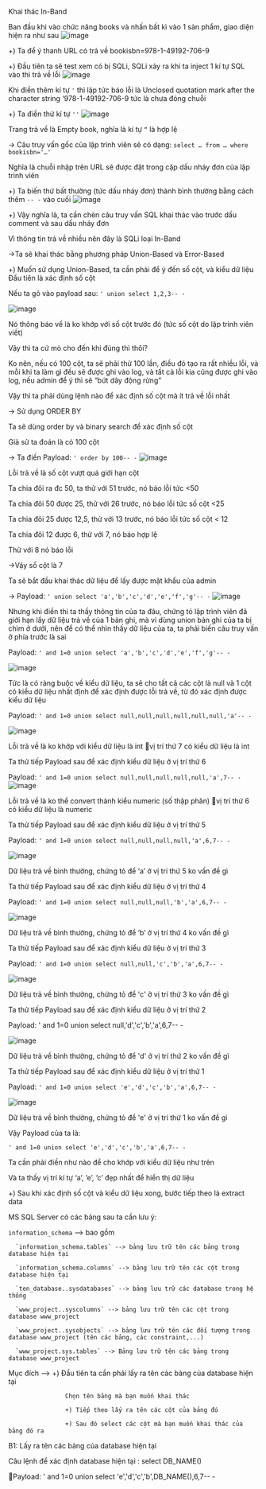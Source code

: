 Khai thác In-Band

Ban đầu khi vào chức năng books và nhấn bất kì vào 1 sản phẩm, giao diện hiện ra như sau
![image](https://github.com/user-attachments/assets/845f36c9-eceb-423f-9de9-bf39e910a093)

+) Ta để ý thanh URL có trả về bookisbn=978-1-49192-706-9

+) Đầu tiên ta sẽ test xem có bị SQLi, SQLi xảy ra khi ta inject 1 kí tự SQL vào thì trả về lỗi
![image](https://github.com/user-attachments/assets/00d6c98d-ebae-4e2d-8c55-bcce50e92187)

Khi điền thêm kí tự `'` thì lập tức báo lỗi là Unclosed quotation mark after the character string ‘978-1-49192-706-9 tức là chưa đóng chuỗi

+) Ta điền thử kí tự `''`
![image](https://github.com/user-attachments/assets/daf186d5-c647-48db-a384-f6cc856d85a2)

Trang trả về là Empty book, nghĩa là kí tự `“` là hợp lệ

-> Câu truy vấn gốc của lập trình viên sẽ có dạng:
`select … from … where bookisbn='…'`

Nghĩa là chuỗi nhập trên URL sẽ được đặt trong cặp dấu nháy đơn của lập trình viên

+) Ta biến thứ bất thường (tức dấu nháy đơn) thành bình thường bằng cách thêm `-- -` vào cuối
![image](https://github.com/user-attachments/assets/e989fc64-16d6-4291-a11b-5dfac3e4ae56)

+) Vậy nghĩa là, ta cần chèn câu truy vấn SQL khai thác vào trước dấu comment và sau dấu nháy đơn

Vì thông tin trả về nhiều nên đây là SQLi loại In-Band

->Ta sẽ khai thác bằng phương pháp Union-Based và Error-Based

+) Muốn sử dụng Union-Based, ta cần phải để ý đến số cột, và kiểu dữ liệu
Đầu tiên là xác định số cột

Nếu ta gõ vào payload sau: `' union select 1,2,3-- -`

![image](https://github.com/user-attachments/assets/59893d5e-33ac-453f-8c20-276519d38045)

Nó thông báo về là ko khớp với số cột trước đó (tức số cột do lập trình viên viết)

Vậy thì ta cứ mò cho đến khi đúng thì thôi?

Ko nên, nếu có 100 cột, ta sẽ phải thử 100 lần, điều đó tạo ra rất nhiều lỗi, và mỗi khi ta làm gì đều sẽ được ghi vào log, và tất cả lỗi kia cũng được ghi vào log, nếu admin để ý thì sẽ “bứt dây động rừng”

Vậy thì ta phải dùng lệnh nào để xác định số cột mà ít trả về lỗi nhất

-> Sử dụng ORDER BY

Ta sẽ dùng order by và binary search để xác định số cột

Giả sử ta đoán là có 100 cột

-> Ta điền Payload: `' order by 100-- -`
![image](https://github.com/user-attachments/assets/a74a1a35-a7ea-42fe-ab0a-8d313c13ed0e)

Lỗi trả về là số cột vượt quá giới hạn cột 

Ta chia đôi ra đc 50, ta thử với 51 trước, nó báo lỗi tức <50

Ta chia đôi 50 được 25, thử với 26 trước, nó báo lỗi tức số cột <25

Ta chia đôi 25 được 12,5, thử với 13 trước, nó báo lỗi tức số cột < 12

Ta chia đôi 12 được 6, thử với 7, nó báo hợp lệ

Thử với 8 nó báo lỗi

->Vậy số cột là 7

Ta sẽ bắt đầu khai thác dữ liệu để lấy được mật khẩu của admin

-> Payload: `' union select 'a','b','c','d','e','f','g'-- -`
![image](https://github.com/user-attachments/assets/aecebd98-7779-4726-81b5-1a7b563549e4)

Nhưng khi điền thì ta thấy thông tin của ta đâu, chứng tỏ lập trình viên đã giới hạn lấy dữ liệu trả về của 1 bản ghi, mà vì dùng union bản ghi của ta bị chìm ở dưới, nên để có thể nhìn thấy dữ liệu của ta, ta phải biến câu truy vấn ở phía trước là sai

Payload: `' and 1=0 union select 'a','b','c','d','e','f','g'-- -`

![image](https://github.com/user-attachments/assets/85abdc91-b926-4688-90db-4981fc291ff1)

Tức là có ràng buộc về kiểu dữ liệu, ta sẽ cho tất cả các cột là null và 1 cột có kiểu dữ liệu nhất định để xác định được lỗi trả về, từ đó xác định được kiểu dữ liệu

Payload: `' and 1=0 union select null,null,null,null,null,null,'a'-- -`

![image](https://github.com/user-attachments/assets/df15960e-3478-457b-ba51-69ed5c376f74)

Lỗi trả về là ko khớp với kiểu dữ liệu là int vị trí thứ 7 có kiểu dữ liệu là int

Ta thử tiếp Payload sau để xác định kiểu dữ liệu ở vị trí thứ 6

Payload: `' and 1=0 union select null,null,null,null,null,'a',7-- -`
![image](https://github.com/user-attachments/assets/5bb21045-91ec-45f3-92cf-97ce6ac5da9e)

Lỗi trả về là ko thể convert thành kiểu numeric (số thập phân) vị trí thứ 6 có kiểu dữ liệu là numeric

Ta thử tiếp Payload sau để xác định kiểu dữ liệu ở vị trí thứ 5

Payload: `' and 1=0 union select null,null,null,null,'a',6,7-- -`

![image](https://github.com/user-attachments/assets/5d70cb53-5d0e-4160-8c77-53bc7be6c18f)

Dữ liệu trả về bình thường, chứng tỏ để ‘a’ ở vị trí thứ 5 ko vấn đề gì

Ta thử tiếp Payload sau để xác định kiểu dữ liệu ở vị trí thứ 4

Payload: `' and 1=0 union select null,null,null,'b','a',6,7-- -`

![image](https://github.com/user-attachments/assets/6276ca6c-6e7a-4116-a947-e471a6db3db5)

Dữ liệu trả về bình thường, chứng tỏ để ‘b’ ở vị trí thứ 4 ko vấn đề gì

Ta thử tiếp Payload sau để xác định kiểu dữ liệu ở vị trí thứ 3

Payload:  `' and 1=0 union select null,null,'c','b','a',6,7-- -`

![image](https://github.com/user-attachments/assets/36e15da6-e229-44a6-9225-1c4c3ceb4576)

Dữ liệu trả về bình thường, chứng tỏ để 'c' ở vị trí thứ 3 ko vấn đề gì

Ta thử tiếp Payload sau để xác định kiểu dữ liệu ở vị trí thứ 2

Payload: ' and 1=0 union select null,'d','c','b','a',6,7-- -

![image](https://github.com/user-attachments/assets/0feb0af6-d638-4b2d-aa7b-9817eaaaa77f)

Dữ liệu trả về bình thường, chứng tỏ để 'd' ở vị trí thứ 2 ko vấn đề gì

Ta thử tiếp Payload sau để xác định kiểu dữ liệu ở vị trí thứ 1

Payload: `' and 1=0 union select 'e','d','c','b','a',6,7-- -`

![image](https://github.com/user-attachments/assets/1ac31a3e-6747-4f7f-a751-fb2773bf4b43)

Dữ liệu trả về bình thường, chứng tỏ để 'e' ở vị trí thứ 1 ko vấn đề gì

Vậy Payload của ta là: 

`' and 1=0 union select 'e','d','c','b','a',6,7-- -`

Ta cần phải điền như nào để cho khớp với kiểu dữ liệu như trên

Và ta thấy vị trí kí tự ‘a’, ’e’, ’c’ đẹp nhất để hiển thị dữ liệu

+) Sau khi xác định số cột và kiểu dữ liệu xong, bước tiếp theo là extract data

MS SQL Server có các bảng sau ta cần lưu ý: 

  `information_schema` --> bao gồm 
  
      `information_schema.tables` --> bảng lưu trữ tên các bảng trong database hiện tại
      
      `information_schema.columns` --> bảng lưu trữ tên các cột trong database hiện tại
      
      `ten_database..sysdatabases` --> bảng lưu trữ các database trong hệ thống
      
      `www_project..syscolumns` --> bảng lưu trữ tên các cột trong database www_project
      
      `www_project..sysobjects` --> bảng lưu trữ tên các đối tượng trong database www_project (tên các bảng, các constraint,...)
      
      `www_project.sys.tables` --> Bảng lưu trữ tên các bảng trong database www_project
      
Mục đích --> +) Đầu tiên ta cần phải lấy ra tên các bảng của database hiện tại 

		            Chọn tên bảng mà bạn muốn khai thác
              
		            +) Tiếp theo lấy ra tên các cột của bảng đó
              
		            +) Sau đó select các cột mà bạn muốn khai thác của bảng đó ra
              
B1: Lấy ra tên các bảng của database hiện tại

Câu lệnh để xác định database hiện tại : select DB_NAME()

Payload: ' and 1=0 union select 'e','d','c','b',DB_NAME(),6,7-- -




